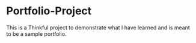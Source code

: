 # Portfolio-Project

This is a Thinkful project to demonstrate what I have learned and is meant to be a sample portfolio.
